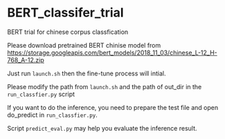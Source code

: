 # BERT_classifer_trial
BERT trial for chinese corpus classfication


Please download pretrained BERT chinise model from https://storage.googleapis.com/bert_models/2018_11_03/chinese_L-12_H-768_A-12.zip

Just run `launch.sh` then the fine-tune process will intial.

Please modify the path from `launch.sh` and the path of out_dir in the `run_classfier.py` script

If you want to do the inference, you need to prepare the test file and open do_predict in `run_classfier.py`.

Script `predict_eval.py` may help you evaluate the inference result.
